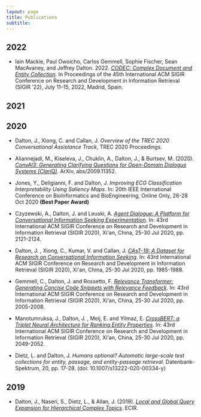 ```yaml
---
layout: page
title: Publications
subtitle: 
---
```

## 2022

- Iain Mackie, Paul Owoicho, Carlos Gemmell, Sophie Fischer, Sean MacAvaney, and Jeffrey Dalton. 2022. *[CODEC: Complex Document and Entity Collection](https://arxiv.org/abs/2205.04546)*. In Proceedings of the 45th International ACM SIGIR Conference on Research and Development in Information Retrieval (SIGIR ’22), July 11–15, 2022, Madrid, Spain. 



## 2021


## 2020
 - Dalton, J., Xiong, C. and Callan, J. *Overview of the TREC 2020 Conversational Assistance Track*, TREC 2020 Proceedings. 
 
 - Aliannejadi, M., Kiseleva, J., Chuklin, A., Dalton, J., & Burtsev, M. (2020). *[ConvAI3: Generating Clarifying Questions for Open-Domain Dialogue Systems (ClariQ)](https://convai.io/ConvAI3_ClariQ2020.pdf)*. ArXiv, abs/2009.11352.
 
 - Jones, Y., Deligianni, F. and Dalton, J. *Improving ECG Classification Interpretability Using Saliency Maps*. In: 20th IEEE International Conference on BioInformatics and BioEngineering, Online Only, 26-28 Oct 2020 **(Best Paper Award)**
 
 - Czyzewski, A., Dalton, J. and Leuski, A.  *[Agent Dialogue: A Platform for Conversational Information Seeking Experimentation](https://dl.acm.org/doi/pdf/10.1145/3397271.3401397?casa_token=jMoe823tK-wAAAAA:RYyZpp4Z1DWctFnvDjUTP4q9lZa_9fUq1uvnH6EJR6EcqLSctydDvLBMADozZZlf7MelHlv7So0)*. In: 43rd International ACM SIGIR Conference on Research and Development in Information Retrieval (SIGIR 2020), Xi'an, China, 25-30 Jul 2020, pp. 2121-2124.
 
 - Dalton, J. , Xiong, C., Kumar, V. and Callan, J. *[CAsT-19: A Dataset for Research on Conversational Information Seeking](https://dl.acm.org/doi/pdf/10.1145/3397271.3401206?casa_token=pq0VyNqd2dcAAAAA:x4fXHaekrAJ33yuNzKZ9xIogzwDXnpELzSxFJFekgE3GWwtFrJxZvNNUMSajYqpwsxe50hmVF8I)*. In: 43rd International ACM SIGIR Conference on Research and Development in Information Retrieval (SIGIR 2020), Xi'an, China, 25-30 Jul 2020, pp. 1985-1988.
 
 - Gemmell, C., Dalton, J. and Rossetto, F.  *[Relevance Transformer: Generating Concise Code Snippets with Relevance Feedback](https://dl.acm.org/doi/10.1145/3397271.3401215)*. In: 43rd International ACM SIGIR Conference on Research and Development in Information Retrieval (SIGIR 2020), Xi'an, China, 25-30 Jul 2020, pp. 2005-2008.
 
- Manotumruksa, J., Dalton, J. , Meij, E. and Yilmaz, E. *[CrossBERT: a Triplet Neural Architecture for Ranking Entity Properties](https://dl.acm.org/doi/pdf/10.1145/3397271.3401265)*. In: 43rd International ACM SIGIR Conference on Research and Development in Information Retrieval (SIGIR 2020), Xi'an, China, 25-30 Jul 2020, pp. 2049-2052.

- Dietz, L. and Dalton, J. *Humans optional? Automatic large-scale test collections for entity, passage, and entity-passage retrieval*. Datenbank-Spektrum, 20, pp. 17-28. (doi: 10.1007/s13222-020-00334-y)

## 2019
 - Dalton, J., Naseri, S., Dietz, L., & Allan, J. (2019). *[Local and Global Query Expansion for Hierarchical Complex Topics](https://eprints.gla.ac.uk/174954/7/174954.pdf)*. ECIR.

